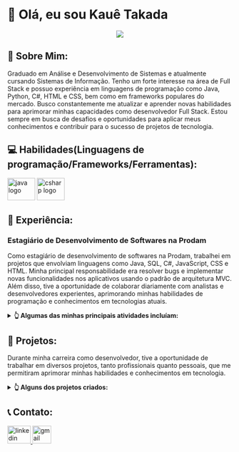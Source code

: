 # 👋 Olá, eu sou Kauê Takada 

<div align="center"> 
  
![](https://media1.giphy.com/media/qgQUggAC3Pfv687qPC/giphy.gif)

</div>
  
## 💬 Sobre Mim:

Graduado em Análise e Desenvolvimento de Sistemas e atualmente cursando Sistemas de Informação. Tenho um forte interesse na área de Full Stack e possuo experiência em linguagens de programação como Java, Python, C#, HTML e CSS, bem como em frameworks populares do mercado. Busco constantemente me atualizar e aprender novas habilidades para aprimorar minhas capacidades como desenvolvedor Full Stack. Estou sempre em busca de desafios e oportunidades para aplicar meus conhecimentos e contribuir para o sucesso de projetos de tecnologia.

## 💻 Habilidades(Linguagens de programação/Frameworks/Ferramentas):

<img src="https://cdn-icons-png.flaticon.com/512/5968/5968282.png" width="62" height="50" alt="java logo"  />
<img src="https://cdn-icons-png.flaticon.com/512/74/74906.png" width="62" height="50" alt="csharp logo"  />


## 💼 Experiência:

### Estagiário de Desenvolvimento de Softwares na Prodam 

Como estagiário de desenvolvimento de softwares na Prodam, trabalhei em projetos que envolviam linguagens como Java, SQL, C#, JavaScript, CSS e HTML. Minha principal responsabilidade era resolver bugs e implementar novas funcionalidades nos aplicativos usando o padrão de arquitetura MVC. Além disso, tive a oportunidade de colaborar diariamente com analistas e desenvolvedores experientes, aprimorando minhas habilidades de programação e conhecimentos em tecnologias atuais.

<details>
  
  <summary><strong> 👆 Algumas das minhas principais atividades incluíam:</strong></summary>
  
 </br>

Desenvolvimento de novas funcionalidades para os aplicativos existentes
Correção de bugs e erros de aplicativos
Participação em reuniões com os analistas e desenvolvedores para discutir o andamento do projeto
Aprendizagem e aprimoramento das habilidades de programação
Durante o meu tempo na Prodam, tive a oportunidade de trabalhar em diversos projetos desafiadores que me permitiram expandir meu conhecimento em desenvolvimento de software e me tornar mais confortável em trabalhar em equipe. Foi uma experiência enriquecedora que me permitiu crescer profissionalmente e adquirir novas habilidades e conhecimentos.

</details>

## 📃 Projetos:

Durante minha carreira como desenvolvedor, tive a oportunidade de trabalhar em diversos projetos, tanto profissionais quanto pessoais, que me permitiram aprimorar     minhas habilidades e conhecimentos em tecnologia.
    
<details>
  
  <summary><strong> 👆 Alguns dos projetos criados:</strong></summary>
  
 </br>
  
Um dos projetos que desenvolvi na Prodam foi um sistema de gerenciamento de informações para um órgão público, utilizando o padrão de arquitetura MVC. Nesse           projeto, pude colaborar com uma equipe de desenvolvedores experientes e aprender muito sobre boas práticas de programação e metodologias ágeis.

Além disso, tenho alguns projetos pessoais que desenvolvi para aprimorar minhas habilidades em tecnologias específicas. Por exemplo, um projeto que criei para         estudar a plataforma da Alura, utilizando Java, Spring Boot, JPA e Thymeleaf para construir um catalogo de filmes online.

No geral, esses projetos me permitiram adquirir conhecimentos em diversas tecnologias e metodologias, além de aprimorar minhas habilidades de programação e             resolução de problemas. Estou sempre em busca de novos projetos e desafios para continuar aprendendo e crescendo como desenvolvedor. 
  
</details>

## 📞 Contato:

<a href="https://www.linkedin.com/in/kauê-yotsuo-pereira-takada-b13654209/" target="_blank">
    <img src="https://raw.githubusercontent.com/maurodesouza/profile-readme-generator/master/src/assets/icons/social/linkedin/default.svg" width="52" height="40" alt="linkedin logo"  />
</a>
<a href="mailto:kauetakadapro@gmail.com" target="_blank">
    <img src="https://cdn-icons-png.flaticon.com/512/5968/5968534.png" width="42" height="40" alt="gmail logo"  />
</a>
